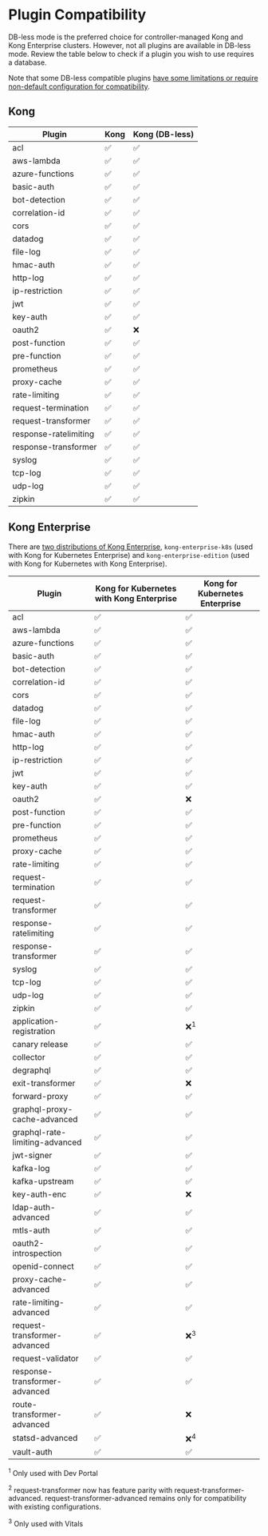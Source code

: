 # Plugin Compatibility

DB-less mode is the preferred choice for controller-managed Kong and Kong
Enterprise clusters. However, not all plugins are available in DB-less mode.
Review the table below to check if a plugin you wish to use requires a
database.

Note that some DB-less compatible plugins [have some limitations or require
non-default configuration for
compatibility](https://docs.konghq.com/latest/db-less-and-declarative-config/#plugin-compatibility).

## Kong

|  Plugin                 |  Kong                |  Kong (DB-less)      |
|-------------------------|----------------------|----------------------|
|  acl                    |  :white_check_mark:  |  :white_check_mark:  |
|  aws-lambda             |  :white_check_mark:  |  :white_check_mark:  |
|  azure-functions        |  :white_check_mark:  |  :white_check_mark:  |
|  basic-auth             |  :white_check_mark:  |  :white_check_mark:  |
|  bot-detection          |  :white_check_mark:  |  :white_check_mark:  |
|  correlation-id         |  :white_check_mark:  |  :white_check_mark:  |
|  cors                   |  :white_check_mark:  |  :white_check_mark:  |
|  datadog                |  :white_check_mark:  |  :white_check_mark:  |
|  file-log               |  :white_check_mark:  |  :white_check_mark:  |
|  hmac-auth              |  :white_check_mark:  |  :white_check_mark:  |
|  http-log               |  :white_check_mark:  |  :white_check_mark:  |
|  ip-restriction         |  :white_check_mark:  |  :white_check_mark:  |
|  jwt                    |  :white_check_mark:  |  :white_check_mark:  |
|  key-auth               |  :white_check_mark:  |  :white_check_mark:  |
|  oauth2                 |  :white_check_mark:  |  :x:                 |
|  post-function          |  :white_check_mark:  |  :white_check_mark:  |
|  pre-function           |  :white_check_mark:  |  :white_check_mark:  |
|  prometheus             |  :white_check_mark:  |  :white_check_mark:  |
|  proxy-cache            |  :white_check_mark:  |  :white_check_mark:  |
|  rate-limiting          |  :white_check_mark:  |  :white_check_mark:  |
|  request-termination    |  :white_check_mark:  |  :white_check_mark:  |
|  request-transformer    |  :white_check_mark:  |  :white_check_mark:  |
|  response-ratelimiting  |  :white_check_mark:  |  :white_check_mark:  |
|  response-transformer   |  :white_check_mark:  |  :white_check_mark:  |
|  syslog                 |  :white_check_mark:  |  :white_check_mark:  |
|  tcp-log                |  :white_check_mark:  |  :white_check_mark:  |
|  udp-log                |  :white_check_mark:  |  :white_check_mark:  |
|  zipkin                 |  :white_check_mark:  |  :white_check_mark:  |

## Kong Enterprise

There are [two distributions of Kong Enterprise](https://github.com/Kong/kubernetes-ingress-controller/tree/main/docs/deployment#overview),
`kong-enterprise-k8s` (used with Kong for Kubernetes Enterprise) and
`kong-enterprise-edition` (used with Kong for Kubernetes with Kong Enterprise).

|  Plugin                          |  Kong for Kubernetes with Kong Enterprise  |  Kong for Kubernetes Enterprise  |
|----------------------------------|--------------------------------------------|----------------------------------|
|  acl                             |  :white_check_mark:                        |  :white_check_mark:              |
|  aws-lambda                      |  :white_check_mark:                        |  :white_check_mark:              |
|  azure-functions                 |  :white_check_mark:                        |  :white_check_mark:              |
|  basic-auth                      |  :white_check_mark:                        |  :white_check_mark:              |
|  bot-detection                   |  :white_check_mark:                        |  :white_check_mark:              |
|  correlation-id                  |  :white_check_mark:                        |  :white_check_mark:              |
|  cors                            |  :white_check_mark:                        |  :white_check_mark:              |
|  datadog                         |  :white_check_mark:                        |  :white_check_mark:              |
|  file-log                        |  :white_check_mark:                        |  :white_check_mark:              |
|  hmac-auth                       |  :white_check_mark:                        |  :white_check_mark:              |
|  http-log                        |  :white_check_mark:                        |  :white_check_mark:              |
|  ip-restriction                  |  :white_check_mark:                        |  :white_check_mark:              |
|  jwt                             |  :white_check_mark:                        |  :white_check_mark:              |
|  key-auth                        |  :white_check_mark:                        |  :white_check_mark:              |
|  oauth2                          |  :white_check_mark:                        |  :x:                             |
|  post-function                   |  :white_check_mark:                        |  :white_check_mark:              |
|  pre-function                    |  :white_check_mark:                        |  :white_check_mark:              |
|  prometheus                      |  :white_check_mark:                        |  :white_check_mark:              |
|  proxy-cache                     |  :white_check_mark:                        |  :white_check_mark:              |
|  rate-limiting                   |  :white_check_mark:                        |  :white_check_mark:              |
|  request-termination             |  :white_check_mark:                        |  :white_check_mark:              |
|  request-transformer             |  :white_check_mark:                        |  :white_check_mark:              |
|  response-ratelimiting           |  :white_check_mark:                        |  :white_check_mark:              |
|  response-transformer            |  :white_check_mark:                        |  :white_check_mark:              |
|  syslog                          |  :white_check_mark:                        |  :white_check_mark:              |
|  tcp-log                         |  :white_check_mark:                        |  :white_check_mark:              |
|  udp-log                         |  :white_check_mark:                        |  :white_check_mark:              |
|  zipkin                          |  :white_check_mark:                        |  :white_check_mark:              |
|  application-registration        |  :white_check_mark:                        |  :x:<sup>1</sup>                 |
|  canary release                  |  :white_check_mark:                        |  :white_check_mark:              |
|  collector                       |  :white_check_mark:                        |  :white_check_mark:              |
|  degraphql                       |  :white_check_mark:                        |  :white_check_mark:              |
|  exit-transformer                |  :white_check_mark:                        |  :x:                             |
|  forward-proxy                   |  :white_check_mark:                        |  :white_check_mark:              |
|  graphql-proxy-cache-advanced    |  :white_check_mark:                        |  :white_check_mark:              |
|  graphql-rate-limiting-advanced  |  :white_check_mark:                        |  :white_check_mark:              |
|  jwt-signer                      |  :white_check_mark:                        |  :white_check_mark:              |
|  kafka-log                       |  :white_check_mark:                        |  :white_check_mark:              |
|  kafka-upstream                  |  :white_check_mark:                        |  :white_check_mark:              |
|  key-auth-enc                    |  :white_check_mark:                        |  :x:                             |
|  ldap-auth-advanced              |  :white_check_mark:                        |  :white_check_mark:              |
|  mtls-auth                       |  :white_check_mark:                        |  :white_check_mark:              |
|  oauth2-introspection            |  :white_check_mark:                        |  :white_check_mark:              |
|  openid-connect                  |  :white_check_mark:                        |  :white_check_mark:              |
|  proxy-cache-advanced            |  :white_check_mark:                        |  :white_check_mark:              |
|  rate-limiting-advanced          |  :white_check_mark:                        |  :white_check_mark:              |
|  request-transformer-advanced    |  :white_check_mark:                        |  :x:<sup>3</sup>                 |
|  request-validator               |  :white_check_mark:                        |  :white_check_mark:              |
|  response-transformer-advanced   |  :white_check_mark:                        |  :white_check_mark:              |
|  route-transformer-advanced      |  :white_check_mark:                        |  :x:                             |
|  statsd-advanced                 |  :white_check_mark:                        |  :x:<sup>4</sup>                 |
|  vault-auth                      |  :white_check_mark:                        |  :white_check_mark:              |

<sup>1</sup> Only used with Dev Portal

<sup>2</sup> request-transformer now has feature parity with
  request-transformer-advanced. request-transformer-advanced remains only for
  compatibility with existing configurations.

<sup>3</sup> Only used with Vitals

